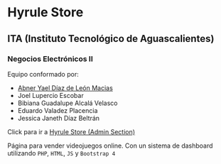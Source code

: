 # Hyrule Store

## ITA (Instituto Tecnológico de Aguascalientes)

### Negocios Electrónicos II

Equipo conformado por:
* [Abner Yael Díaz de León Macias](https://github.com/abner13macias)
* Joel Lupercio Escobar
* Bibiana Guadalupe Alcalá Velasco
* Eduardo Valadez Placencia
* Jessica Janeth Díaz Beltrán

Click para ir a [Hyrule Store (Admin Section)](https://hyrulestore.000webhostapp.com/admin/login.html)

Página para vender videojuegos online. Con un sistema de dashboard utilizando `PHP`, `HTML`, `JS` y `Bootstrap 4`
